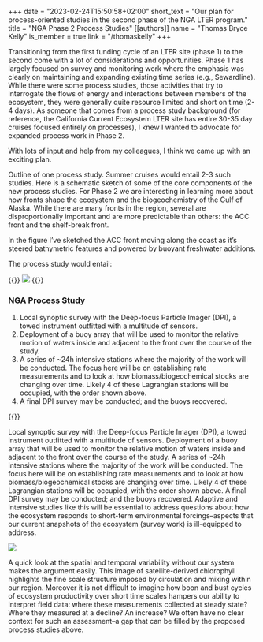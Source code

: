 +++
date = "2023-02-24T15:50:58+02:00"
short_text = "Our plan for process-oriented studies in the second phase of the NGA LTER program."
title = "NGA Phase 2 Process Studies"
[[authors]]
    name = "Thomas Bryce Kelly"
    is_member = true
    link = "/thomaskelly"
+++

Transitioning from the first funding cycle of an LTER site (phase 1) to the second come with a lot of considerations and opportunities. Phase 1 has largely focused on survey and monitoring work where the emphasis was clearly on maintaining and expanding existing time series (e.g., Sewardline). While there were some process studies, those activities that try to interrogate the flows of energy and interactions between members of the ecosystem, they were generally quite resource limited and short on time (2-4 days). As someone that comes from a process study background (for reference, the California Current Ecosystem LTER site has entire 30-35 day cruises focused entirely on processes), I knew I wanted to advocate for expanded process work in Phase 2.

With lots of input and help from my colleagues, I think we came up with an exciting plan.


Outline of one process study. Summer cruises would entail 2-3 such studies.
Here is a schematic sketch of some of the core components of the new process studies. For Phase 2 we are interesting in learning more about how fronts shape the ecosystem and the biogeochemistry of the Gulf of Alaska. While there are many fronts in the region, several are disproportionally important and are more predictable than others: the ACC front and the shelf-break front.

In the figure I’ve sketched the ACC front moving along the coast as it’s steered bathymetric features and powered by buoyant freshwater additions.

The process study would entail:

{{<columns>}}
![](/nga-phase-2/nga-map.png)
{{<column>}}

### NGA Process Study
1. Local synoptic survey with the Deep-focus Particle Imager (DPI), a towed instrument outfitted with a multitude of sensors.
2. Deployment of a buoy array that will be used to monitor the relative motion of waters inside and adjacent to the front over the course of the study.
3. A series of ~24h intensive stations where the majority of the work will be conducted. The focus here will be on establishing rate measurements and to look at how biomass/biogeochemical stocks are changing over time. Likely 4 of these Lagrangian stations will be occupied, with the order shown above.
4. A final DPI survey may be conducted; and the buoys recovered.

{{<endcolumns>}}

Local synoptic survey with the Deep-focus Particle Imager (DPI), a towed instrument outfitted with a multitude of sensors.
Deployment of a buoy array that will be used to monitor the relative motion of waters inside and adjacent to the front over the course of the study.
A series of ~24h intensive stations where the majority of the work will be conducted. The focus here will be on establishing rate measurements and to look at how biomass/biogeochemical stocks are changing over time. Likely 4 of these Lagrangian stations will be occupied, with the order shown above.
A final DPI survey may be conducted; and the buoys recovered.
Adaptive and intensive studies like this will be essential to address questions about how the ecosystem responds to short-term environmental forcings–aspects that our current snapshots of the ecosystem (survey work) is ill-equipped to address.

![](/nga-phase-2/nga-satellite.png)

A quick look at the spatial and temporal variability without our system makes the argument easily. This image of satellite-derived chlorophyll highlights the fine scale structure imposed by circulation and mixing within our region. Moreover it is not difficult to imagine how boon and bust cycles of ecosystem productivity over short time scales hampers our ability to interpret field data: where these measurements collected at steady state? Where they measured at a decline? An increase? We often have no clear context for such an assessment–a gap that can be filled by the proposed process studies above.